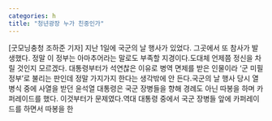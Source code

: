 ```yaml
---
categories: h
title: "청년광장 누가 친중인가"
---
```

[굿모닝충청 조하준 기자] 지난 1일에 국군의 날 행사가 있었다. 그곳에서 또 참사가 발생했다. 정말 이 정부는 아마추어라는 말로도 부족할 지경이다.도대체 언제쯤 정신을 차릴 것인지 모르겠다. 대통령부터가 석연찮은 이유로 병역 면제를 받은 인물이라 ‘군 미필 정부’로 불리는 판인데 정말 가지가지 한다는 생각밖에 안 든다.국군의 날 행사 당시 열병식 중에 사열을 받던 윤석열 대통령은 국군 장병들을 향해 경례도 아닌 따봉을 하며 카퍼레이드를 했다. 이것부터가 문제였다.역대 대통령 중에서 국군 장병들 앞에 카퍼레이드를 하면서 따봉을 한